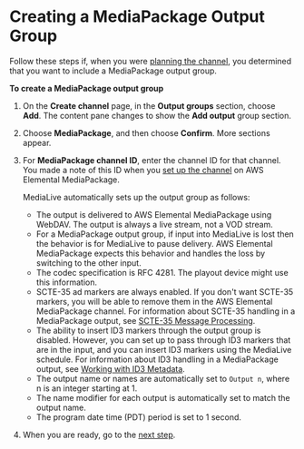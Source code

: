 # Creating a MediaPackage Output Group<a name="creating-mediapackage-output-group"></a>

Follow these steps if, when you were [planning the channel](planning-workflow.md), you determined that you want to include a MediaPackage output group\.

**To create a MediaPackage output group**

1. On the **Create channel** page, in the **Output groups** section, choose **Add**\. The content pane changes to show the **Add output** group section\. 

1. Choose **MediaPackage**, and then choose **Confirm**\. More sections appear\. 

1. For **MediaPackage channel ID**, enter the channel ID for that channel\. You made a note of this ID when you [set up the channel](downstream-system-emp.md) on AWS Elemental MediaPackage\.

   MediaLive automatically sets up the output group as follows:
   + The output is delivered to AWS Elemental MediaPackage using WebDAV\. The output is always a live stream, not a VOD stream\.
   + For a MediaPackage output group, if input into MediaLive is lost then the behavior is for MediaLive to pause delivery\. AWS Elemental MediaPackage expects this behavior and handles the loss by switching to the other input\.
   + The codec specification is RFC 4281\. The playout device might use this information\.
   + SCTE\-35 ad markers are always enabled\. If you don't want SCTE\-35 markers, you will be able to remove them in the AWS Elemental MediaPackage channel\. For information about SCTE\-35 handling in a MediaPackage output, see [SCTE\-35 Message Processing](scte-35-message-processing.md)\.
   + The ability to insert ID3 markers through the output group is disabled\. However, you can set up to pass through ID3 markers that are in the input, and you can insert ID3 markers using the MediaLive schedule\. For information about ID3 handling in a MediaPackage output, see [Working with ID3 Metadata](id3-metadata.md)\.
   + The output name or names are automatically set to `Output n`, where n is an integer starting at 1\. 
   + The name modifier for each output is automatically set to match the output name\.
   + The program date time \(PDT\) period is set to 1 second\.

1. When you are ready, go to the [next step](creating-a-channel-step5.md)\.